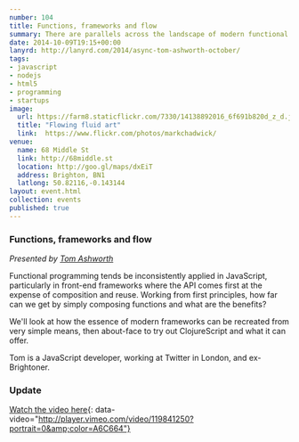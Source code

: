 ```yaml
---
number: 104
title: Functions, frameworks and flow
summary: There are parallels across the landscape of modern functional languages. Let's explore.
date: 2014-10-09T19:15+00:00
lanyrd: http://lanyrd.com/2014/async-tom-ashworth-october/
tags:
- javascript
- nodejs
- html5
- programming
- startups
image:
  url: https://farm8.staticflickr.com/7330/14138892016_6f691b820d_z_d.jpg
  title: "Flowing fluid art"
  link:  https://www.flickr.com/photos/markchadwick/
venue:
  name: 68 Middle St
  link: http://68middle.st
  location: http://goo.gl/maps/dxEiT
  address: Brighton, BN1
  latlong: 50.82116,-0.143144
layout: event.html
collection: events
published: true
---
```


### Functions, frameworks and flow

_Presented by [Tom Ashworth](http://twitter.com/phuunet)_

Functional programming tends be inconsistently applied in JavaScript, particularly in front-end frameworks where the API comes first at the expense of composition and reuse. Working from first principles, how far can we get by simply composing functions and what are the benefits?

We'll look at how the essence of modern frameworks can be recreated from very simple means, then about-face to try out ClojureScript and what it can offer.

Tom is a JavaScript developer, working at Twitter in London, and ex-Brightoner.

### Update

[Watch the video here](https://vimeo.com/119841250){: data-video="http://player.vimeo.com/video/119841250?portrait=0&amp;color=A6C664"}
